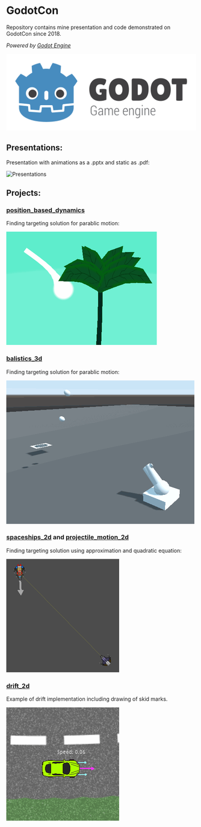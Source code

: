 # GodotCon
Repository contains mine presentation and code demonstrated on GodotCon since 2018.

*Powered by [Godot Engine](https://godotengine.org)*

![godot-logo](https://raw.githubusercontent.com/godotengine/godot/master/logo.png)

## Presentations:
Presentation with animations as a .pptx and static as .pdf:

![Presentations](/presentations/)

## Projects:
### [position_based_dynamics](/source/position_based_dynamics)
Finding targeting solution for parablic motion:

![position_based_dynamics](/animations/position_based_dynamics.gif)

### [balistics_3d](/source/projectile_motion_3d)
Finding targeting solution for parablic motion:

![projectile_motion_3d](/animations/balistic.gif)

### [spaceships_2d](/source/spaceships_2d) and [projectile_motion_2d](/source/projectile_motion_2d)
Finding targeting solution using approximation and quadratic equation:

![spaceships_2d](/animations/spaceships_2d.gif)

### [drift_2d](/source/drift_2d)
Example of drift implementation including drawing of skid marks.

![drift_2d](/animations/drift_2d.gif)
